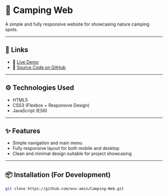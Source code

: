 # 🚀 Camping Web

A simple and fully responsive website for showcasing nature camping spots.

---

## 🔗 Links

- 🔴 [Live Demo](https://oos-amin.github.io/Camping-Web/)
- 🧠 [Source Code on GitHub](https://github.com/oos-amin/Camping-Web)

---

## ⚙️ Technologies Used

- HTML5  
- CSS3 (Flexbox + Responsive Design)  
- JavaScript (ES6)  

---

## ✨ Features

- Simple navigation and main menu  
- Fully responsive layout for both mobile and desktop  
- Clean and minimal design suitable for project showcasing

---

## 📦 Installation (For Development)

```bash
git clone https://github.com/oos-amin/Camping-Web.git
